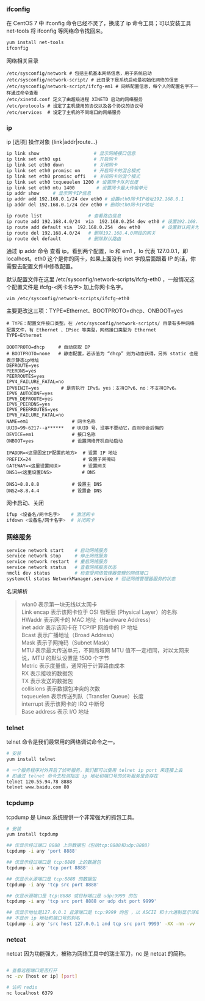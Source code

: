 
### ifconfig
在 CentOS 7 中 ifconfig 命令已经不灵了，换成了 ip 命令工具；可以安装工具 net-tools 将 ifconfig 等网络命令找回来。
```bash
yum install net-tools
ifconfig
```

网络相关目录
```
/etc/sysconfig/network # 包括主机基本网络信息，用于系统启动
/etc/sysconfig/network-script/ # 此目录下是系统启动最初始化网络的信息
/etc/sysconfig/network-script/ifcfg-em1 # 网络配置信息，每个人的配置名字不一样通过命令查看
/etc/xinetd.conf 定义了由超级进程 XINETD 启动的网络服务
/etc/protocols # 设定了主机使用的协议以及各个协议的协议号
/etc/services  # 设定了主机的不同端口的网络服务
```

### ip
ip [选项] 操作对象 {link|addr|route...}
```bash
ip link show                    # 显示网络接口信息
ip link set eth0 upi            # 开启网卡
ip link set eth0 down           # 关闭网卡
ip link set eth0 promisc on     # 开启网卡的混合模式
ip link set eth0 promisc offi   # 关闭网卡的混个模式
ip link set eth0 txqueuelen 1200 # 设置网卡队列长度
ip link set eth0 mtu 1400        # 设置网卡最大传输单元
ip addr show     # 显示网卡IP信息
ip addr add 192.168.0.1/24 dev eth0 # 设置eth0网卡IP地址192.168.0.1
ip addr del 192.168.0.1/24 dev eth0 # 删除eth0网卡IP地址

ip route list                 # 查看路由信息
ip route add 192.168.4.0/24  via  192.168.0.254 dev eth0 # 设置192.168.4.0网段的网关为192.168.0.254,数据走eth0接口
ip route add default via  192.168.0.254  dev eth0        # 设置默认网关为192.168.0.254
ip route del 192.168.4.0/24   # 删除192.168.4.0网段的网关
ip route del default          # 删除默认路由
```
通过 ip addr 命令 查看 ip。看到两个配置，lo 和 em1 ，lo 代表 127.0.0.1，即 localhost。eth0 这个是你的网卡，如果上面没有 inet 字段后面跟着 IP 的话，你需要去配置文件中修改配置。

默认配置文件在这里 /etc/sysconfig/network-scripts/ifcfg-eth0 ，一般情况这个配置文件是 ifcfg-<网卡名字> 加上你网卡名字。
```
vim /etc/sysconfig/network-scripts/ifcfg-eth0 
```
主要更改这三项：TYPE=Ethernet、BOOTPROTO=dhcp、ONBOOT=yes
```
# TYPE：配置文件接口类型。在 /etc/sysconfig/network-scripts/ 目录有多种网络配置文件，有 Ethernet 、IPsec 等类型，网络接口类型为 Ethernet
TYPE=Ethernet    

BOOTPROTO=dhcp     # 自动获取 IP
# BOOTPROTO=none   # 静态配置，若该值为 “dhcp” 则为动态获得，另外 static 也是表示静态ip地址
DEFROUTE=yes
PEERDNS=yes
PEERROUTES=yes
IPV4_FAILURE_FATAL=no
IPV6INIT=yes        # 是否执行 IPv6。yes：支持IPv6、no：不支持IPv6。
IPV6_AUTOCONF=yes
IPV6_DEFROUTE=yes
IPV6_PEERDNS=yes
IPV6_PEERROUTES=yes
IPV6_FAILURE_FATAL=no
NAME=em1                # 网卡名称
UUID=99-6217--a******   # UUID 号，没事不要动它，否则你会后悔的
DEVICE=em1              # 接口名称
ONBOOT=yes              # 设置网络开机自动启动

IPADDR=<这里固定IP配置的地方>  # 设置 IP 地址
PREFIX=24                   # 设置子网掩码
GATEWAY=<这里设置网关>        # 设置网关
DNS1=<这里设置DNS>           # DNS

DNS1=8.8.8.8            # 设置主 DNS
DNS2=8.8.4.4            # 设置备 DNS
```

网卡启动、关闭
```bash
ifup <设备名/网卡名字>    # 激活网卡
ifdown <设备名/网卡名字>  # 关闭网卡
```

### 网络服务
```bash
service network start    # 启动网络服务
service network stop     # 停止网络服务
service network restart  # 重启网络服务
service network status   # 查看网络服务状态
nmcli dev status         # 检查受网络管理器管理的网络接口
systemctl status NetworkManager.service # 验证网络管理器服务的状态
```

名词解析  
> wlan0 表示第一块无线以太网卡  
> Link encap 表示该网卡位于 OSI 物理层 (Physical Layer）的名称  
> HWaddr 表示网卡的 MAC 地址（Hardware Address）  
> inet addr 表示该网卡在 TCP/IP 网络中的 IP 地址  
> Bcast 表示广播地址（Broad Address）  
> Mask 表示子网掩码（Subnet Mask）  
> MTU 表示最大传送单元，不同局域网 MTU 值不一定相同，对以太网来说，MTU 的默认设置是 1500 个字节  
> Metric 表示度量值，通常用于计算路由成本  
> RX 表示接收的数据包  
> TX 表示发送的数据包  
> collisions 表示数据包冲突的次数  
> txqueuelen 表示传送列队（Transfer Queue）长度  
> interrupt 表示该网卡的 IRQ 中断号  
> Base address 表示 I/O 地址  

### telnet
telnet 命令是我们最常用的网络调试命令之一。  
```bash
# 安装
yum install telnet

# 一个服务程序对外开启了侦听服务，我们都可以使用 telnet ip port 来连接上去
# 即通过 telnet 命令去检测指定 ip 地址和端口号的侦听服务是否存在
telnet 120.55.94.78 8888
telnet www.baidu.com 80
```

### tcpdump
tcpdump 是 Linux 系统提供一个非常强大的抓包工具。  
```bash
# 安装
yum install tcpdump

## 仅显示经过端口 8888 上的数据包（包括tcp:8888和udp:8888）
tcpdump -i any 'port 8888'

## 仅显示经过端口是 tcp:8888 上的数据包
tcpdump -i any 'tcp port 8888'

## 仅显示从源端口是 tcp:8888 的数据包
tcpdump -i any 'tcp src port 8888'

## 仅显示源端口是 tcp:8888 或目标端口是 udp:9999 的包 
tcpdump -i any 'tcp src port 8888 or udp dst port 9999'

## 仅显示地址是127.0.0.1 且源端口是 tcp:9999 的包 ，以 ASCII 和十六进制显示详细输出，
## 不显示 ip 地址和端口号的别名
tcpdump -i any 'src host 127.0.0.1 and tcp src port 9999' -XX -nn -vv
```

### netcat
netcat 因为功能强大，被称为网络工具中的瑞士军刀，nc 是 netcat 的简称。  
```bash

# 查看远程端口是否打开
nc -zv [host or ip] [port]

# 访问 redis
nc localhost 6379

```
